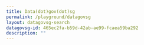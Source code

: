 ```yaml
---
title: Data(dot)gov(dot)sg
permalink: /playground/datagovsg
layout: datagovsg-search
datagovsg-id: 465ec2fa-b59d-42ab-ae99-fcaea59ba292
description: ""
---
```


